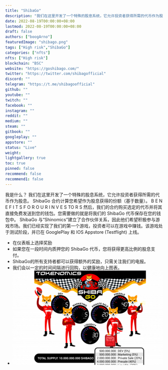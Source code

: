 ```yaml
---
title: "ShibaGo"
description: "我们在这里开发了一个特殊的股息系统，它允许投资者获得所需的代币作为股息。 ShibaGo 合约计算您的份额（b"
date: 2022-08-19T00:00:00+08:00
lastmod: 2022-08-19T00:00:00+08:00
draft: false
authors: ["boogArno"]
featuredImage: "shibago.png"
tags: ["High risk","ShibaGo"]
categories: ["nfts"]
nfts: ["High risk"]
blockchain: "BSC"
website: "https://goshibago.com/"
twitter: "https://twitter.com/shibagofficial"
discord: ""
telegram: "https://t.me/shibagoofficial"
github: ""
youtube: ""
twitch: ""
facebook: ""
instagram: ""
reddit: ""
medium: ""
steam: ""
gitbook: ""
googleplay: ""
appstore: ""
status: "Live"
weight: 
lightgallery: true
toc: true
pinned: false
recommend: false
recommend1: false
---
```

我是什么？
我们在这里开发了一个特殊的股息系统，它允许投资者获得所需的代币作为股息。 ShibaGo 合约计算您希望作为股息获得的份额（基于数量）。
B E N E F I T S F O R O U R I N V E S TO R S
然后，我们的合约购买选定的代币并将其直接免费发送到您的钱包。您需要做的就是将我们的 ShibaGo 代币保存在您的钱包中。
ShibaGo 与“Shinomics”建立了合作伙伴关系，因此他们希望积极参与游戏市场。我们已经实现了我们的第一个游戏，投资者可以在游戏中赚钱。该游戏处于测试阶段，并已在 GooglePlay 和 IOS Appstore (Testflight) 上线。
- 在仪表板上选择奖励
- 如果您在一段时间内质押您的 ShibaGo 代币，您将获得更高比例的股息支付。
- ShibaGo的所有支持者都可以获得额外的奖励，只需关注我们的电报。
- 我们会以一定的时间间隔进行回购，以健康地向上图表。
- ![shibago-dapp-games-bsc-image1-500x315_e17434bc87e62165e7673211a32f556f](shibago-dapp-games-bsc-image1-500x315_e17434bc87e62165e7673211a32f556f.png)